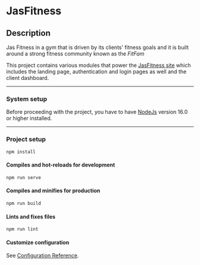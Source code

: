 # JasFitness

## Description
Jas Fitness in a gym that is driven by its clients' fitness goals and it is built around a strong fitness community known as the _FitFam_

This project contains various modules that power the [JasFitness site](https://jas-fitness-spa.onrender.com "JasFitness Home") which includes the landing page, authentication and login pages as well and the client dashboard.

---
### System setup

Before proceeding with the project, you have to have [NodeJs](https://nodejs.org/en/download/) version 16.0 or higher installed.

---

### Project setup
``` 
npm install
```

#### Compiles and hot-reloads for development
```
npm run serve
```

#### Compiles and minifies for production
```
npm run build
```

#### Lints and fixes files
```
npm run lint
```

#### Customize configuration
See [Configuration Reference](https://cli.vuejs.org/config/).
